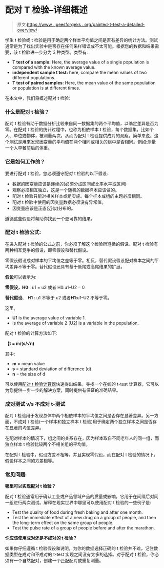 # 配对 T 检验–详细概述

> 原文:[https://www . geesforgeks . org/painted-t-test-a-detailed-overview/](https://www.geeksforgeeks.org/paired-t-test-a-detailed-overview/)

学生 t 检验或 t 检验是用于确定两个样本平均值之间是否有差异的统计方法。测试通常是为了找出实验中是否存在任何采样错误或不太可能。根据您的数据和结果需要，该 t 检验进一步分为 3 种类型。类型有:

*   **T test of a sample:** Here, the average value of a single population is compared with the known average value.
*   **independent sample t test:** here, compare the mean values of two different populations.
*   **T test of paired samples:** Here, the mean value of the same population or population is at different times.

在本文中，我们将概述配对 t 检验:

### 什么是配对 t 检验？

配对 t 检验有助于数据分析比较来自同一数据集的两个平均值，以确定差异是否为零。在配对 t 检验的统计过程中，也称为相依样本 t 检验，每个数据集，比如个人、单位或物体，被测量两次，从而为配对 t 检验提供成对的观察。简单来说，这个测试是用来发现因变量的平均值在两个相同或相关的组中是否相同。例如:测量一个人早餐前后的体重。

### 它是如何工作的？

要进行配对 t 检验，您必须遵守配对 t 检验的以下假设:

*   数据的因变量应该是连续的(必须分成区间或比率水平或区间)
*   观察必须相互独立，这是一个随机的数据样本应该做的。
*   配对 t 检验只能对相关样本或组实施。每个样本或组的主题必须相同。
*   配对 t 检验中使用的因变量数据必须没有异常值。
*   因变量应该是正态(近似)分布的。

遵循这些假设将帮助你找到一个更可靠的结果。

### 配对 t 检验公式:

在进入配对 t 检验的公式之前，你必须了解这个检验所遵循的假设。配对 t 检验有两种相互竞争的假设，即零假设和替代假设。

零假设假设成对样本的平均值之差等于零。相反，替代假设假设配对样本之间的平均差异不等于零。替代假设还具有基于低尾或高尾结果的扩展。

**假设**可以表示为:

**零假设，H0** : u1 = u2 或者 H0:u1–U2 = 0

**替代假设**、 **H1** : u1 不等于 u2 或者**H1**:u1–U2 不等于零。

这里，

*   **U1** is the average value of variable 1.
*   Is the average of variable 2 [U2] is a variable in the population.

配对 t 检验的计算方法如下:

**【t = m/(s/√n)**

其中:

*   **m** = mean value
*   **s** = standard deviation of difference (d)
*   **n** = the size of d

可以使用[配对 t 检验计算器](https://statsjournal.com/paired-t-test)快速得出结果。寻找一个在线的 t-test 计算器，它可以为您提供一步一步的解决方案，同时提供有保证的准确结果。

### 成对测试 v/s 不成对 t-测试

配对 t 检验用于发现总体中两个相依样本的平均值之间是否存在显著差异。另一方面，不成对 t 检验(一个样本和独立样本 t 检验)用于确定两个独立样本之间是否存在显著的均值差异。

在配对样本的情况下，组之间的关系存在，因为样本取自不同老年人的同一组，而独立样本 t 检验比较两个不相关组的平均值。

在配对 t 检验中，假设方差不相等，并且实现零假设，而在配对 t 检验的情况下，假设样本之间的方差相等。

### 常见问题:

**哪里可以实现配对 t 检验？**

配对 t 检验通常用于确认工业或产品领域产品的质量或影响。它用于在间隔后对同一组进行两次测试。解释在现实世界中哪里可以使用配对 t 检验的一些例子是:

*   Test the quality of food during fresh baking and after one month.
*   Test the immediate effect of a new drug on a group of people, and then the long-term effect on the same group of people.
*   Test the pulse rate of a group of people before and after the marathon.

**你应该使用成对还是不成对的 t 检验？**

如果你仔细遵循 t 检验假设和说明，为你的数据选择正确的 t 检验并不难。记住数据类型在成对和不成对的 t-test 实现之间没有太多的选择。对于配对 t 检验，你必须有一个自然配对，创建一个匹配配对或重复测量。